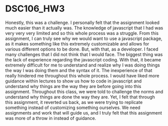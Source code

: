 # DSC106_HW3

Honestly, this was a challenge. I personally felt that the assignment looked much easier than it actually was. The knowledge of javascript that I had was very very very limited and so this whole process was a struggle. From this assignment, I can truly see why we would want to use a javascript package, as it makes something like this extremely customizable and allows for various different options to be done. But, with that, as a developer. I faced many challenges that I did not think that I would face. The biggest thing was the lack of experience regarding the javascript coding. With that, it became extremely difficult for me to understand and realize why I was doing things the way I was doing them and the syntax of it. The inexperience of that really hindered me throughout this whole process. I would have liked more guidance within lectures to show us how to code in javascript and understand why things are the way they are before going into this assignment. Throughout this class, we were told to challenge the norms and understand why things are done the way they are. Yet, I felt that through this assignment, it reverted us back, as we were trying to replicate something instead of customizing something ourselves. We need assignments and work that will guide us, and I truly felt that this assignment was more of a throw in instead of guidance. 